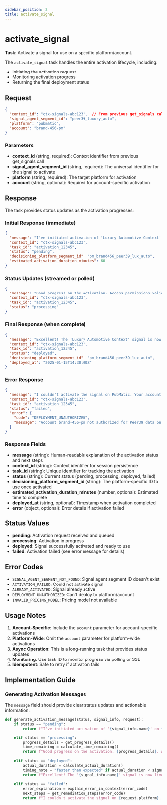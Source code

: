 ```yaml
---
sidebar_position: 2
title: activate_signal
---
```


# activate_signal

**Task**: Activate a signal for use on a specific platform/account.

The `activate_signal` task handles the entire activation lifecycle, including:
- Initiating the activation request
- Monitoring activation progress
- Returning the final deployment status

## Request

```json
{
  "context_id": "ctx-signals-abc123",  // From previous get_signals call
  "signal_agent_segment_id": "peer39_luxury_auto",
  "platform": "pubmatic",
  "account": "brand-456-pm"
}
```

### Parameters

- **context_id** (string, required): Context identifier from previous get_signals call
- **signal_agent_segment_id** (string, required): The universal identifier for the signal to activate
- **platform** (string, required): The target platform for activation
- **account** (string, optional): Required for account-specific activation

## Response

The task provides status updates as the activation progresses:

### Initial Response (immediate)

```json
{
  "message": "I've initiated activation of 'Luxury Automotive Context' on PubMatic for account brand-456-pm. This typically takes about 60 minutes. I'll monitor the progress and notify you when it's ready to use.",
  "context_id": "ctx-signals-abc123",
  "task_id": "activation_12345",
  "status": "pending",
  "decisioning_platform_segment_id": "pm_brand456_peer39_lux_auto",
  "estimated_activation_duration_minutes": 60
}
```

### Status Updates (streamed or polled)

```json
{
  "message": "Good progress on the activation. Access permissions validated successfully. Now configuring the signal deployment on PubMatic's platform. About 45 minutes remaining.",
  "context_id": "ctx-signals-abc123",
  "task_id": "activation_12345",
  "status": "processing"
}
```

### Final Response (when complete)

```json
{
  "message": "Excellent! The 'Luxury Automotive Context' signal is now live on PubMatic. You can start using it immediately in your campaigns with the ID 'pm_brand456_peer39_lux_auto'. The activation completed faster than expected - just 52 minutes.",
  "context_id": "ctx-signals-abc123",
  "task_id": "activation_12345",
  "status": "deployed",
  "decisioning_platform_segment_id": "pm_brand456_peer39_lux_auto",
  "deployed_at": "2025-01-15T14:30:00Z"
}
```

### Error Response

```json
{
  "message": "I couldn't activate the signal on PubMatic. Your account 'brand-456-pm' doesn't have permission to use Peer39 data. Please contact your PubMatic account manager to enable Peer39 access, then we can try again.",
  "context_id": "ctx-signals-abc123",
  "task_id": "activation_12345",
  "status": "failed",
  "error": {
    "code": "DEPLOYMENT_UNAUTHORIZED",
    "message": "Account brand-456-pm not authorized for Peer39 data on PubMatic"
  }
}
```

### Response Fields

- **message** (string): Human-readable explanation of the activation status and next steps
- **context_id** (string): Context identifier for session persistence
- **task_id** (string): Unique identifier for tracking the activation
- **status** (string): Current status (pending, processing, deployed, failed)
- **decisioning_platform_segment_id** (string): The platform-specific ID to use once activated
- **estimated_activation_duration_minutes** (number, optional): Estimated time to complete
- **deployed_at** (string, optional): Timestamp when activation completed
- **error** (object, optional): Error details if activation failed

## Status Values

- **pending**: Activation request received and queued
- **processing**: Activation in progress
- **deployed**: Signal successfully activated and ready to use
- **failed**: Activation failed (see error message for details)

## Error Codes

- `SIGNAL_AGENT_SEGMENT_NOT_FOUND`: Signal agent segment ID doesn't exist
- `ACTIVATION_FAILED`: Could not activate signal
- `ALREADY_ACTIVATED`: Signal already active
- `DEPLOYMENT_UNAUTHORIZED`: Can't deploy to platform/account
- `INVALID_PRICING_MODEL`: Pricing model not available

## Usage Notes

1. **Account-Specific**: Include the `account` parameter for account-specific activations
2. **Platform-Wide**: Omit the `account` parameter for platform-wide activations
3. **Async Operation**: This is a long-running task that provides status updates
4. **Monitoring**: Use task ID to monitor progress via polling or SSE
5. **Idempotent**: Safe to retry if activation fails

## Implementation Guide

### Generating Activation Messages

The `message` field should provide clear status updates and actionable information:

```python
def generate_activation_message(status, signal_info, request):
    if status == "pending":
        return f"I've initiated activation of '{signal_info.name}' on {request.platform} for account {request.account}. This typically takes about {signal_info.estimated_duration} minutes. I'll monitor the progress and notify you when it's ready to use."
    
    elif status == "processing":
        progress_details = get_progress_details()
        time_remaining = calculate_time_remaining()
        return f"Good progress on the activation. {progress_details}. About {time_remaining} minutes remaining."
    
    elif status == "deployed":
        actual_duration = calculate_actual_duration()
        timing_note = "faster than expected" if actual_duration < signal_info.estimated_duration else "as expected"
        return f"Excellent! The '{signal_info.name}' signal is now live on {request.platform}. You can start using it immediately in your campaigns with the ID '{signal_info.platform_id}'. The activation completed {timing_note} - just {actual_duration} minutes."
    
    elif status == "failed":
        error_explanation = explain_error_in_context(error_code)
        next_steps = get_remediation_steps(error_code)
        return f"I couldn't activate the signal on {request.platform}. {error_explanation}. {next_steps}"
```